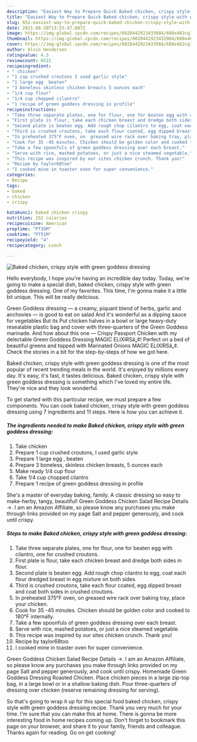 ```yaml
---
description: "Easiest Way to Prepare Quick Baked chicken, crispy style with green goddess dressing"
title: "Easiest Way to Prepare Quick Baked chicken, crispy style with green goddess dressing"
slug: 652-easiest-way-to-prepare-quick-baked-chicken-crispy-style-with-green-goddess-dressing
date: 2021-08-20T13:53:47.607Z
image: https://img-global.cpcdn.com/recipes/6028442923433984/680x482cq70/baked-chicken-crispy-style-with-green-goddess-dressing-recipe-main-photo.jpg
thumbnail: https://img-global.cpcdn.com/recipes/6028442923433984/680x482cq70/baked-chicken-crispy-style-with-green-goddess-dressing-recipe-main-photo.jpg
cover: https://img-global.cpcdn.com/recipes/6028442923433984/680x482cq70/baked-chicken-crispy-style-with-green-goddess-dressing-recipe-main-photo.jpg
author: Alvin Henderson
ratingvalue: 4.3
reviewcount: 6521
recipeingredient:
- " chicken"
- "1 cup crushed croutons I used garlic style"
- "1 large egg  beaten"
- "3 boneless skinless chicken breasts 5 ounces each"
- "1/4 cup flour"
- "1/4 cup chopped cilantro"
- "1 recipe of green goddess dressing in profile"
recipeinstructions:
- "Take three separate plates, one for flour, one for beaten egg with cilantro, one for crushed croutons."
- "First plate is flour, take each chicken breast and dredge both sides in flour."
- "Second plate is beaten egg. Add rough chop cilantro to egg, coat each flour dredged breast in egg mixture on both sides."
- "Third is crushed croutons, take each flour coated, egg dipped breast and coat both sides in crushed croutons."
- "In preheated 375°F oven, on  greased wire rack over baking tray, place your chicken."
- "Cook for 35 -45 minutes. Chicken should be golden color and cooked to 180°F internally."
- "Take a few spoonfuls of green goddess dressing over each breast."
- "Serve with rice, mashed potatoes, or just a nice steamed vegetable."
- "This recipe was inspired by our sites chicken crunch. Thank you!"
- "Recipe by taylor68too"
- "I cooked mine in toaster oven for super convenience."
categories:
- Recipe
tags:
- baked
- chicken
- crispy

katakunci: baked chicken crispy 
nutrition: 252 calories
recipecuisine: American
preptime: "PT35M"
cooktime: "PT51M"
recipeyield: "4"
recipecategory: Lunch

---
```



![Baked chicken, crispy style with green goddess dressing](https://img-global.cpcdn.com/recipes/6028442923433984/680x482cq70/baked-chicken-crispy-style-with-green-goddess-dressing-recipe-main-photo.jpg)

Hello everybody, I hope you're having an incredible day today. Today, we're going to make a special dish, baked chicken, crispy style with green goddess dressing. One of my favorites. This time, I'm gonna make it a little bit unique. This will be really delicious.

Green Goddess dressing — a creamy, piquant blend of herbs, garlic and anchovies — is good to eat on salad And it&#39;s wonderful as a dipping sauce for vegetables But its Put chicken halves in a bowl or large heavy-duty resealable plastic bag and cover with three-quarters of the Green Goddess marinade. And how about this one — Crispy Passport Chicken with my delectable Green Goddess Dressing MAGIC ELIXIRSâ„¢! Perfect on a bed of beautiful greens and topped with Marinated Onions MAGIC ELIXIRSâ„¢. Check the stories in a bit for the step-by-steps of how we got here.

Baked chicken, crispy style with green goddess dressing is one of the most popular of recent trending meals in the world. It's enjoyed by millions every day. It's easy, it's fast, it tastes delicious. Baked chicken, crispy style with green goddess dressing is something which I've loved my entire life. They're nice and they look wonderful.


To get started with this particular recipe, we must prepare a few components. You can cook baked chicken, crispy style with green goddess dressing using 7 ingredients and 11 steps. Here is how you can achieve it.

<!--inarticleads1-->

##### The ingredients needed to make Baked chicken, crispy style with green goddess dressing:

1. Take  chicken
1. Prepare 1 cup crushed croutons, I used garlic style
1. Prepare 1 large egg , beaten
1. Prepare 3 boneless, skinless chicken breasts, 5 ounces each
1. Make ready 1/4 cup flour
1. Take 1/4 cup chopped cilantro
1. Prepare 1 recipe of green goddess dressing in profile


She&#39;s a master of everyday baking, family. A classic dressing so easy to make-herby, tangy, beautiful! Green Goddess Chicken Salad Recipe Details -&gt;. I am an Amazon Affiliate, so please know any purchases you make through links provided on my page Salt and pepper generously, and cook until crispy. 

<!--inarticleads2-->

##### Steps to make Baked chicken, crispy style with green goddess dressing:

1. Take three separate plates, one for flour, one for beaten egg with cilantro, one for crushed croutons.
1. First plate is flour, take each chicken breast and dredge both sides in flour.
1. Second plate is beaten egg. Add rough chop cilantro to egg, coat each flour dredged breast in egg mixture on both sides.
1. Third is crushed croutons, take each flour coated, egg dipped breast and coat both sides in crushed croutons.
1. In preheated 375°F oven, on  greased wire rack over baking tray, place your chicken.
1. Cook for 35 -45 minutes. Chicken should be golden color and cooked to 180°F internally.
1. Take a few spoonfuls of green goddess dressing over each breast.
1. Serve with rice, mashed potatoes, or just a nice steamed vegetable.
1. This recipe was inspired by our sites chicken crunch. Thank you!
1. Recipe by taylor68too
1. I cooked mine in toaster oven for super convenience.


Green Goddess Chicken Salad Recipe Details -&gt;. I am an Amazon Affiliate, so please know any purchases you make through links provided on my page Salt and pepper generously, and cook until crispy. Homemade Green Goddess Dressing Roasted Chicken. Place chicken pieces in a large zip-top bag, in a large bowl or in a shallow baking dish. Pour three-quarters of dressing over chicken (reserve remaining dressing for serving). 

So that's going to wrap it up for this special food baked chicken, crispy style with green goddess dressing recipe. Thank you very much for your time. I'm sure that you can make this at home. There is gonna be more interesting food in home recipes coming up. Don't forget to bookmark this page on your browser, and share it to your family, friends and colleague. Thanks again for reading. Go on get cooking!
